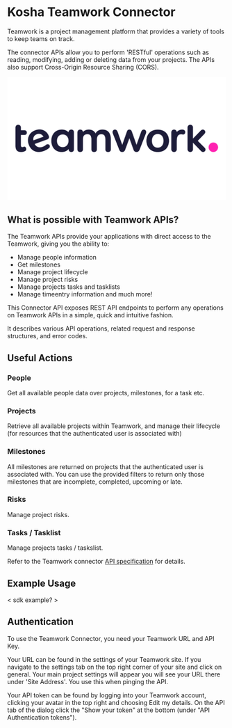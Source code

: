 # Kosha Teamwork Connector

Teamwork is a project management platform that provides a variety of tools to keep teams on track.

The connector APIs allow you to perform 'RESTful' operations such as reading, modifying, adding or deleting data from your projects. The APIs also support Cross-Origin Resource Sharing (CORS).


![Teamwork](images/teamwork.jpg)


## What is possible with Teamwork APIs?

The Teamwork APIs provide your applications with direct access to the Teamwork, giving you the ability to:

* Manage people information
* Get milestones
* Manage project lifecycle
* Manage project risks
* Manage projects tasks and tasklists
* Manage timeentry information
and much more!


This Connector API exposes REST API endpoints to perform any operations on Teamwork APIs in a simple, quick and intuitive fashion.

It describes various API operations, related request and response structures, and error codes.

## Useful Actions 

### People

Get all available people data over projects, milestones, for a task etc.

### Projects

Retrieve all available projects within Teamwork, and manage their lifecycle (for resources that the authenticated user is associated with)

### Milestones

All milestones are returned on projects that the authenticated user is associated with. You can use the provided filters to return only those milestones that are incomplete, completed, upcoming or late.

### Risks

Manage project risks.

### Tasks / Tasklist

Manage projects tasks / taskslist.

Refer to the Teamwork connector [API specification](openapi.json) for details.

## Example Usage

< sdk example? >

## Authentication

To use the Teamwork Connector, you need your Teamwork URL and API Key.

Your URL can be found in the settings of your Teamwork site. If you navigate to the settings tab on the top right corner of your site and click on general. Your main project settings will appear you will see your URL there under 'Site Address'. You use this when pinging the API.

Your API token can be found by logging into your Teamwork account, clicking your avatar in the top right and choosing Edit my details. On the API tab of the dialog click the "Show your token" at the bottom (under "API Authentication tokens").

